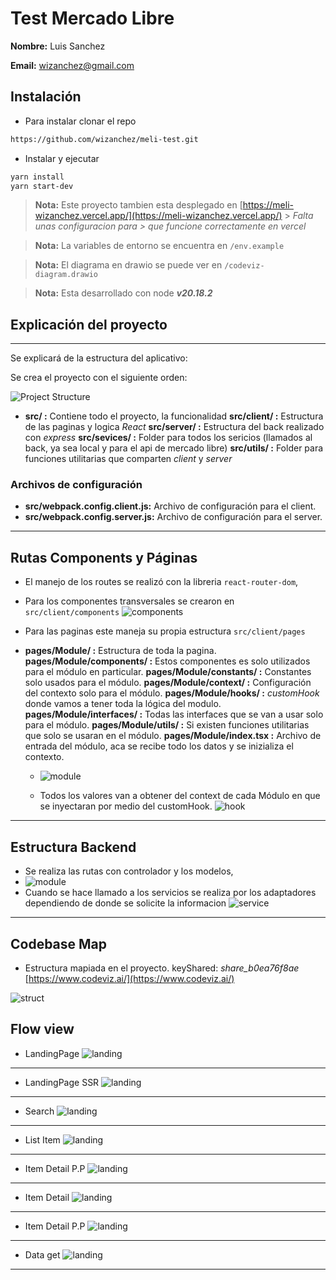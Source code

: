 # Test Mercado Libre

**Nombre:** Luis Sanchez

**Email:** <wizanchez@gmail.com>

## Instalación

- Para instalar clonar el repo

```bash
https://github.com/wizanchez/meli-test.git
```

- Instalar y ejecutar

```bash
yarn install
yarn start-dev
```

> **Nota:** Este proyecto tambien esta desplegado en
> [https://meli-wizanchez.vercel.app/](https://meli-wizanchez.vercel.app/) > _Falta unas configuracion para > que funcione correctamente en vercel_

> **Nota:** La variables de entorno se encuentra en `/env.example`

> **Nota:** El diagrama en drawio se puede ver en `/codeviz-diagram.drawio`

> **Nota:** Esta desarrollado con node **_v20.18.2_**

## Explicación del proyecto

---

Se explicará de la estructura del aplicativo:

Se crea el proyecto con el siguiente orden:

![Project Structure](https://futbolwin.com/meli/estruct.png)

- **src/ :** Contiene todo el proyecto, la funcionalidad
  **src/client/ :** Estructura de las paginas y logica _React_
  **src/server/ :** Estructura del back realizado con _express_
  **src/sevices/ :** Folder para todos los sericios (llamados al back, ya sea local y para el api de mercado libre)
  **src/utils/ :** Folder para funciones utilitarias que comparten _client_ y _server_

### Archivos de configuración

- **src/webpack.config.client.js:** Archivo de configuración para el client.
- **src/webpack.config.server.js:** Archivo de configuración para el server.

---

## Rutas Components y Páginas

- El manejo de los routes se realizó con la libreria `react-router-dom`,
- Para los componentes transversales se crearon en `src/client/components`
  ![components](https://futbolwin.com/meli/componetns.png)

- Para las paginas este maneja su propia estructura `src/client/pages`

- **pages/Module/ :** Estructura de toda la pagina.
  **pages/Module/components/ :** Estos componentes es solo utilizados para el módulo en particular.
  **pages/Module/constants/ :** Constantes solo usados para el módulo.
  **pages/Module/context/ :** Configuración del contexto solo para el módulo.
  **pages/Module/hooks/ :** _customHook_ donde vamos a tener toda la lógica del modulo.
  **pages/Module/interfaces/ :** Todas las interfaces que se van a usar solo para el módulo.
  **pages/Module/utils/ :** Si existen funciones utilitarias que solo se usaran en el módulo.
  **pages/Module/index.tsx :** Archivo de entrada del módulo, aca se recibe todo los datos y se inizializa el contexto.

  - ![module](https://futbolwin.com/meli/module.png)

  - Todos los valores van a obtener del context de cada Módulo en que se inyectaran por medio del customHook.
    ![hook](https://futbolwin.com/meli/customHook.png)

---

## Estructura Backend

- Se realiza las rutas con controlador y los modelos,
- ![module](https://futbolwin.com/meli/server.png)
- Cuando se hace llamado a los servicios se realiza por los adaptadores dependiendo de donde se solicite la informacion
  ![service](https://futbolwin.com/meli/service.png)

---

## Codebase Map

- Estructura mapiada en el proyecto.
  keyShared: _share_b0ea76f8ae_
  [https://www.codeviz.ai/](https://www.codeviz.ai/)

![struct](https://futbolwin.com/meli/struct.drawio.png)

## Flow view

- LandingPage
  ![landing](https://futbolwin.com/meli/landing-page.png)

---

- LandingPage SSR
  ![landing](https://futbolwin.com/meli/landing-page-ssr.png)

---

- Search
  ![landing](https://futbolwin.com/meli/search.png)

---

- List Item
  ![landing](https://futbolwin.com/meli/list-item.png)

---

- Item Detail P.P
  ![landing](https://futbolwin.com/meli/grid-item.png)

---

- Item Detail
  ![landing](https://futbolwin.com/meli/detail.png)

---

- Item Detail P.P
  ![landing](https://futbolwin.com/meli/grid-detail.png)

---

- Data get
  ![landing](https://futbolwin.com/meli/data-ssr.png)

---
